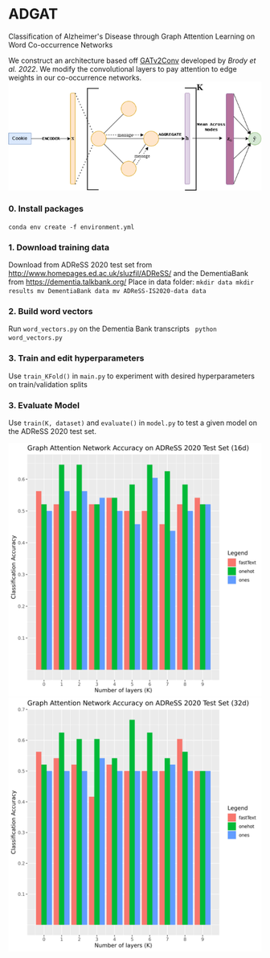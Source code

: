 # ADGAT
Classification of Alzheimer's Disease through Graph Attention Learning on Word Co-occurrence Networks

We construct an architecture based off [GATv2Conv](https://github.com/tech-srl/how_attentive_are_gats) developed by _Brody et al. 2022_. We modify the convolutional layers to pay attention to edge weights in our co-occurrence networks.
![GAT architecture](/images/GATarchitecture.png)

### 0. Install packages
`conda env create -f environment.yml`

### 1. Download training data
Download from ADReSS 2020 test set from http://www.homepages.ed.ac.uk/sluzfil/ADReSS/ and the DementiaBank from https://dementia.talkbank.org/
Place in data folder:
`mkdir data
mkdir results
mv DementiaBank data
mv ADReSS-IS2020-data data`

### 2. Build word vectors
Run `word_vectors.py` on the Dementia Bank transcripts
` python word_vectors.py`

### 3. Train and edit hyperparameters
Use `train_KFold()` in `main.py` to experiment with desired hyperparameters on train/validation splits

### 3. Evaluate Model
Use `train(K, dataset)` and `evaluate()` in `model.py` to test a given model on the ADReSS 2020 test set.


![h16_results](/images/h16.png)
![h32_results](images/h32.png)
